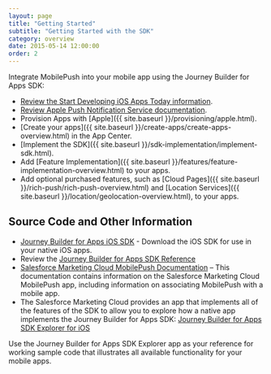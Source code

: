 ```yaml
---
layout: page
title: "Getting Started"
subtitle: "Getting Started with the SDK"
category: overview
date: 2015-05-14 12:00:00
order: 2
---
```

Integrate MobilePush into your mobile app using the Journey Builder for Apps SDK:

* <a href="https://developer.apple.com/library/ios/referencelibrary/GettingStarted/RoadMapiOS/index.html#//apple_ref/doc/uid/TP40011343" target="_blank">Review the Start Developing iOS Apps Today information<a/>.
* <a href="https://developer.apple.com/library/ios/documentation/NetworkingInternet/Conceptual/RemoteNotificationsPG/Chapters/ApplePushService.html" target="_blank">Review Apple Push Notification Service documentation<a/>.
* Provision Apps with [Apple]({{ site.baseurl }}/provisioning/apple.html).
* [Create your apps]({{ site.baseurl }}/create-apps/create-apps-overview.html) in the App Center.
* [Implement the SDK]({{ site.baseurl }}/sdk-implementation/implement-sdk.html).
* Add [Feature Implementation]({{ site.baseurl }}/features/feature-implementation-overview.html) to your apps.
* Add optional purchased features, such as [Cloud Pages]({{ site.baseurl }}/rich-push/rich-push-overview.html) and [Location Services]({{ site.baseurl }}/location/geolocation-overview.html), to your apps.

## Source Code and Other Information

* <a href="https://github.com/ExactTarget/JB4A-SDK-iOS" target="_blank">Journey Builder for Apps iOS SDK</a> - Download the iOS SDK for use in your native iOS apps.
* Review the <a href="http://exacttarget.github.io/JB4A-SDK-iOS/" target="_blank">Journey Builder for Apps SDK Reference<a/>
* <a href="http://help.exacttarget.com/en/documentation/mobilepush/" target="_blank">Salesforce Marketing Cloud MobilePush Documentation</a> – This documentation contains information on the Salesforce Marketing Cloud MobilePush app, including information on associating MobilePush with a mobile app.
* The Salesforce Marketing Cloud provides an app that implements all of the features of the SDK to allow you to explore how a native app implements the Journey Builder for Apps SDK: <a href="https://github.com/ExactTarget/JB4A-SDK-iOS/tree/master/JB4A-SDK-Explorer" target="_blank">Journey Builder for Apps SDK Explorer for iOS</a>

Use the Journey Builder for Apps SDK Explorer app as your reference for working sample code that illustrates all available functionality for your mobile apps. 